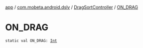 [app](../../index.md) / [com.mobeta.android.dslv](../index.md) / [DragSortController](index.md) / [ON_DRAG](.)

# ON_DRAG

`static val ON_DRAG: `[`Int`](https://kotlinlang.org/api/latest/jvm/stdlib/kotlin/-int/index.html)